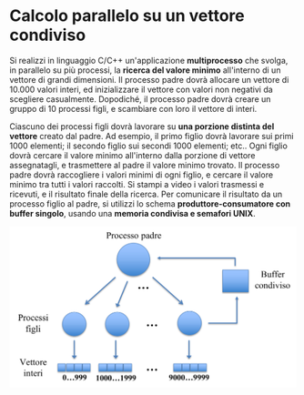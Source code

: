 Calcolo parallelo su un vettore condiviso
=========================================

Si realizzi in linguaggio C/C++ un'applicazione **multiprocesso** che
svolga, in parallelo su più processi, la **ricerca del valore minimo**
all'interno di un vettore di grandi dimensioni. Il processo padre dovrà
allocare un vettore di 10.000 valori interi, ed inizializzare il vettore
con valori non negativi da scegliere casualmente. Dopodiché, il processo
padre dovrà creare un gruppo di 10 processi figli, e scambiare con loro
il vettore di interi.

Ciascuno dei processi figli dovrà lavorare su **una porzione distinta
del vettore** creato dal padre. Ad esempio, il primo figlio dovrà
lavorare sui primi 1000 elementi; il secondo figlio sui secondi 1000
elementi; etc.. Ogni figlio dovrà cercare il valore minimo all'interno
dalla porzione di vettore assegnatagli, e trasmettere al padre il valore
minimo trovato. Il processo padre dovrà raccogliere i valori minimi di
ogni figlio, e cercare il valore minimo tra tutti i valori raccolti. Si
stampi a video i valori trasmessi e ricevuti, e il risultato finale
della ricerca. Per comunicare il risultato da un processo figlio al
padre, si utilizzi lo schema **produttore-consumatore con buffer
singolo**, usando una **memoria condivisa e semafori UNIX**.

![image](/images/ambiente_globale/produttore_consumatore/calcolo_parallelo_su_un_vettore_condiviso.png)
